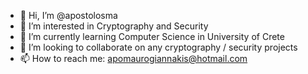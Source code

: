 - 👋 Hi, I’m @apostolosma
- 👀 I’m interested in Cryptography and Security
- 🌱 I’m currently learning Computer Science in University of Crete
- 💞️ I’m looking to collaborate on any cryptography / security projects
- 📫 How to reach me: apomaurogiannakis@hotmail.com

<!---
apostolosma/apostolosma is a ✨ special ✨ repository because its `README.md` (this file) appears on your GitHub profile.
You can click the Preview link to take a look at your changes.
--->
